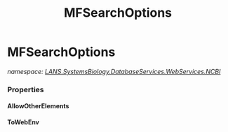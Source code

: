 ﻿---
title: MFSearchOptions
---

# MFSearchOptions
_namespace: [LANS.SystemsBiology.DatabaseServices.WebServices.NCBI](N-LANS.SystemsBiology.DatabaseServices.WebServices.NCBI.html)_





### Properties

#### AllowOtherElements

#### ToWebEnv


